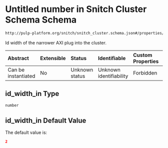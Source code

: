 # Untitled number in Snitch Cluster Schema Schema

```txt
http://pulp-platform.org/snitch/snitch_cluster.schema.json#/properties/id_width_in
```

Id width of the narrower AXI plug into the cluster.

| Abstract            | Extensible | Status         | Identifiable            | Custom Properties | Additional Properties | Access Restrictions | Defined In                                                                       |
| :------------------ | :--------- | :------------- | :---------------------- | :---------------- | :-------------------- | :------------------ | :------------------------------------------------------------------------------- |
| Can be instantiated | No         | Unknown status | Unknown identifiability | Forbidden         | Allowed               | none                | [snitch_cluster.schema.json*](snitch_cluster.schema.json "open original schema") |

## id_width_in Type

`number`

## id_width_in Default Value

The default value is:

```json
2
```
